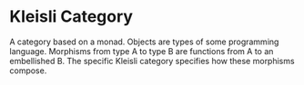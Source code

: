 # Kleisli Category

A category based on a monad.  Objects are types of some programming language.  Morphisms from type A
to type B are functions from A to an embellished B.  The specific Kleisli category specifies how
these morphisms compose.
